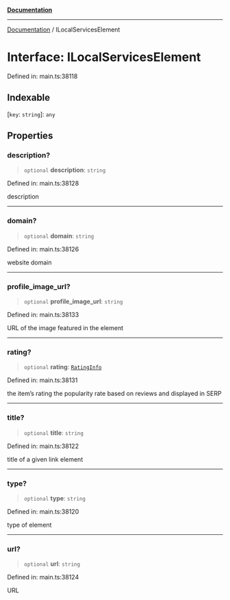 [**Documentation**](../README.md)

***

[Documentation](../README.md) / ILocalServicesElement

# Interface: ILocalServicesElement

Defined in: main.ts:38118

## Indexable

\[`key`: `string`\]: `any`

## Properties

### description?

> `optional` **description**: `string`

Defined in: main.ts:38128

description

***

### domain?

> `optional` **domain**: `string`

Defined in: main.ts:38126

website domain

***

### profile\_image\_url?

> `optional` **profile\_image\_url**: `string`

Defined in: main.ts:38133

URL of the image featured in the element

***

### rating?

> `optional` **rating**: [`RatingInfo`](../classes/RatingInfo.md)

Defined in: main.ts:38131

the item’s rating 
the popularity rate based on reviews and displayed in SERP

***

### title?

> `optional` **title**: `string`

Defined in: main.ts:38122

title of a given link element

***

### type?

> `optional` **type**: `string`

Defined in: main.ts:38120

type of element

***

### url?

> `optional` **url**: `string`

Defined in: main.ts:38124

URL
